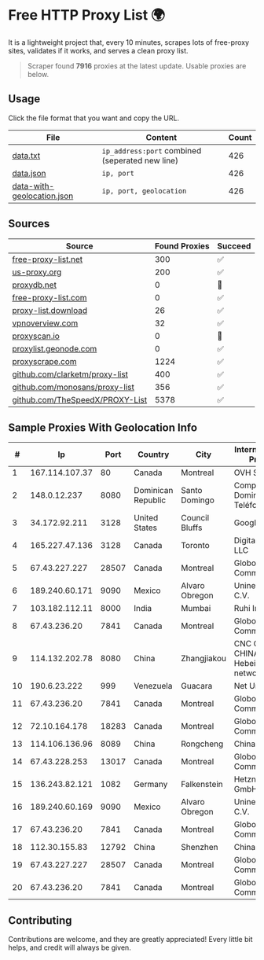 
# Free HTTP Proxy List 🌍

It is a lightweight project that, every 10 minutes, scrapes lots of free-proxy sites, validates if it works, and serves a clean proxy list.


> Scraper found **7916** proxies at the latest update. Usable proxies are below.

## Usage

Click the file format that you want and copy the URL.


|File|Content|Count|
|----|-------|-----|
|[data.txt](https://raw.githubusercontent.com/themiralay/Proxy-List-World/master/data.txt)|`ip_address:port` combined (seperated new line)|426|
|[data.json](https://raw.githubusercontent.com/themiralay/Proxy-List-World/master/data.json)|`ip, port`|426|
|[data-with-geolocation.json](https://raw.githubusercontent.com/themiralay/Proxy-List-World/master/data-with-geolocation.json)|`ip, port, geolocation`|426|

## Sources

|Source|Found Proxies|Succeed|
|------|-------------|-------|
|[free-proxy-list.net](https://free-proxy-list.net)|300|✅|
|[us-proxy.org](https://www.us-proxy.org)|200|✅|
|[proxydb.net](http://proxydb.net)|0|🚫|
|[free-proxy-list.com](https://free-proxy-list.com/?page=&port=&type%5B%5D=http&type%5B%5D=https&up_time=0&search=Search)|0|✅|
|[proxy-list.download](https://www.proxy-list.download/HTTP)|26|✅|
|[vpnoverview.com](https://vpnoverview.com/privacy/anonymous-browsing/free-proxy-servers)|32|✅|
|[proxyscan.io](https://www.proxyscan.io)|0|🚫|
|[proxylist.geonode.com](https://proxylist.geonode.com/api/proxy-list?limit=300&page=1&sort_by=lastChecked&sort_type=desc&protocols=http,https)|0|✅|
|[proxyscrape.com](https://api.proxyscrape.com/v2/?request=displayproxies&protocol=http&timeout=10000&country=all&ssl=all&anonymity=all)|1224|✅|
|[github.com/clarketm/proxy-list](https://raw.githubusercontent.com/clarketm/proxy-list/master/proxy-list-raw.txt)|400|✅|
|[github.com/monosans/proxy-list](https://raw.githubusercontent.com/monosans/proxy-list/main/proxies/http.txt)|356|✅|
|[github.com/TheSpeedX/PROXY-List](https://raw.githubusercontent.com/TheSpeedX/PROXY-List/master/http.txt)|5378|✅|


## Sample Proxies With Geolocation Info

|#|Ip|Port|Country|City|Internet Service Provider|
|-|--|----|-------|----|-------------------------|
|1|167.114.107.37|80|Canada|Montreal|OVH SAS|
|2|148.0.12.237|8080|Dominican Republic|Santo Domingo|Compañía Dominicana de Teléfonos S. A.|
|3|34.172.92.211|3128|United States|Council Bluffs|Google LLC|
|4|165.227.47.136|3128|Canada|Toronto|DigitalOcean, LLC|
|5|67.43.227.227|28507|Canada|Montreal|GloboTech Communications|
|6|189.240.60.171|9090|Mexico|Alvaro Obregon|Uninet S.A. de C.V.|
|7|103.182.112.11|8000|India|Mumbai|Ruhi Infotech|
|8|67.43.236.20|7841|Canada|Montreal|GloboTech Communications|
|9|114.132.202.78|8080|China|Zhangjiakou|CNC Group CHINA169 Hebei Province network|
|10|190.6.23.222|999|Venezuela|Guacara|Net Uno|
|11|67.43.236.20|7841|Canada|Montreal|GloboTech Communications|
|12|72.10.164.178|18283|Canada|Montreal|GloboTech Communications|
|13|114.106.136.96|8089|China|Rongcheng|Chinanet|
|14|67.43.228.253|13017|Canada|Montreal|GloboTech Communications|
|15|136.243.82.121|1082|Germany|Falkenstein|Hetzner Online GmbH|
|16|189.240.60.169|9090|Mexico|Alvaro Obregon|Uninet S.A. de C.V.|
|17|67.43.236.20|7841|Canada|Montreal|GloboTech Communications|
|18|112.30.155.83|12792|China|Shenzhen|China Mobile|
|19|67.43.227.227|28507|Canada|Montreal|GloboTech Communications|
|20|67.43.236.20|7841|Canada|Montreal|GloboTech Communications|



## Contributing

Contributions are welcome, and they are greatly appreciated! Every
little bit helps, and credit will always be given.

